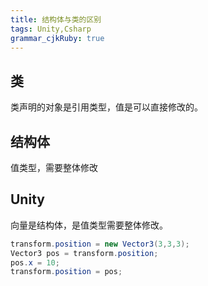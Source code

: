 ```yaml
---
title: 结构体与类的区别
tags: Unity,Csharp
grammar_cjkRuby: true
---
```

## 类
类声明的对象是引用类型，值是可以直接修改的。

## 结构体
值类型，需要整体修改

## Unity
向量是结构体，是值类型需要整体修改。

```csharp
transform.position = new Vector3(3,3,3);
Vector3 pos = transform.position;
pos.x = 10;
transform.position = pos;
```